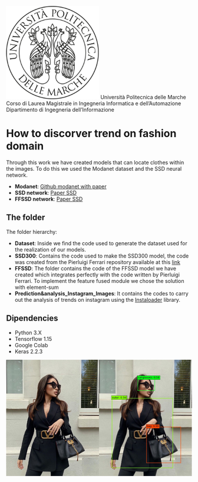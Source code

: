 <img src="./examples/logo.gif" width="50%">
Università Politecnica delle Marche
Corso di Laurea Magistrale in Ingegneria Informatica e dell’Automazione
Dipartimento di Ingegneria dell’Informazione



# How to discorver trend on fashion domain
  
Through this work we have created models that can locate clothes within the images. To do this we used the Modanet dataset and the SSD neural network.

 - **Modanet**: [Github modanet with paper](https://github.com/eBay/modanet)
 - **SSD network**: [Paper SSD](https://arxiv.org/abs/1512.02325)
 - **FFSSD network**: [Paper SSD](https://arxiv.org/ftp/arxiv/papers/1709/1709.05054.pdf)

## The folder

The folder hierarchy:

 - **Dataset**:   Inside we find the code used to generate the dataset used for the realization of our models.
 - **SSD300**: Contains the code used to make the SSD300 model, the code was created from the Pierluigi Ferrari repository available at this [link](https://github.com/pierluigiferrari/ssd_keras)
 - **FFSSD**:   The folder contains the code of the FFSSD model we have created which integrates perfectly with the code written by Pierluigi Ferrari. To implement the feature fused module we chose the solution with element-sum
 - **Prediction&analysis_Instagram_Images**:   It contains the codes to carry out the analysis of trends on instagram using the [Instaloader](https://instaloader.github.io/) library.

## Dipendencies

 - Python 3.X
 - Tensorflow 1.15
 - Google Colab
 - Keras 2.2.3

<img src="./examples/original/2020-07-04_09-44-53_UTC.jpg" width="50%"><img src="./examples/2020-07-04_09-44-53_UTC.jpg" width="50%">
